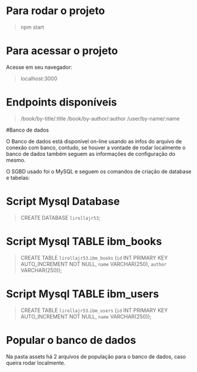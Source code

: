 # Para rodar o projeto
> npm start

# Para acessar o projeto
Acesse em seu navegador:
> localhost:3000

# Endpoints disponíveis
> /book/by-title/:title
> /book/by-author/:author
> /user/by-name/:name


#Banco de dados

O Banco de dados está disponível on-line usando as infos do arquivo de conexão com banco, contudo, se houver a vontade de rodar localmente o banco de dados também seguem as informações de configuração do mesmo.

O SGBD usado foi o MySQL e seguem os comandos de criação de database e tabelas:

# Script Mysql Database
> CREATE DATABASE `lirollajr53`;

# Script Mysql TABLE ibm_books
> CREATE TABLE `lirollajr53`.`ibm_books` (`id` INT PRIMARY KEY AUTO_INCREMENT NOT NULL, `name` VARCHAR(250), `author` VARCHAR(250));

# Script Mysql TABLE ibm_users
> CREATE TABLE `lirollajr53`.`ibm_users` (`id` INT PRIMARY KEY AUTO_INCREMENT NOT NULL, `name` VARCHAR(250));

# Popular o banco de dados
Na pasta assets há 2 arquivos de população para o banco de dados, caso queira rodar localmente.